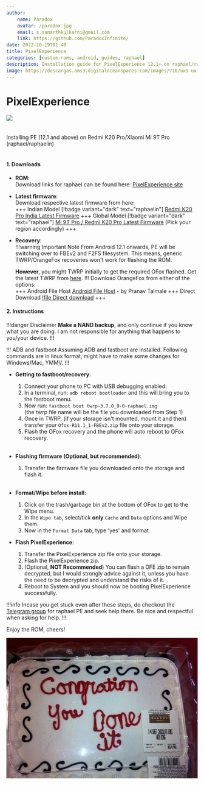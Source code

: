 ```yaml
---
author:
    name: Paradox
    avatar: /paradox.jpg
    email: s.samarthkulkarni@gmail.com
    link: https://github.com/ParadoxInfinite/
date: 2022-10-19T01:40
title: PixelExperience
categories: [custom-roms, android, guides, raphael]
description: Installation guide for PixelExperience 12.1+ on raphael/raphaelin
image: https://descargas.ams3.digitaloceanspaces.com/images/710/ux9-ux10-theme-pixel-experience-android-10-11_android_409_1.png
---
```

# PixelExperience

![](https://gizblog.it/wp-content/uploads/2019/02/pixel-experience-banner-1024x576.jpg)

<br/>
Installing PE (12.1 and above) on Redmi K20 Pro/Xiaomi Mi 9T Pro (raphael/raphaelin)
<br/><br/>

#### 1. Downloads
- **ROM**:<br/>Download links for raphael can be found here: [PixelExperience site](https://download.pixelexperience.org/raphael)

- **Latest firmware**:<br/>Download respective latest firmware from here:<br/>
    +++ Indian Model [!badge variant="dark" text="raphaelin"]
    [Redmi K20 Pro India Latest Firmware](https://xiaomifirmwareupdater.com/firmware/raphaelin)
    +++ Global Model [!badge variant="dark" text="raphael"]
    [Mi 9T Pro / Redmi K20 Pro Latest Firmware](https://xiaomifirmwareupdater.com/firmware/raphael) (Pick your region accordingly)
    +++

- **Recovery**:<br/>
    !!!warning Important Note
    From Android 12.1 onwards, PE will be switching over to FBEv2 and F2FS filesystem. This means, generic TWRP/OrangeFox recoveries won't work for flashing the ROM.
    
    **However**, you might TWRP initially to get the required OFox flashed. Get the latest TWRP from [here](https://dl.twrp.me/raphael/).
    !!!
    Download OrangeFox from either of the options:<br/>
    +++ Android File Host
    [Android File Host](https://androidfilehost.com/?fid=15664248565197208249) - by Pranav Talmale
    +++ Direct Download
    [!file Direct download](https://github.com/ParadoxInfinite/paradocs/releases/download/ofox-recovery-fbev2/Ofox-R11.1_1-FBEv2.zip)
    +++

#### 2. Instructions

!!!danger Disclaimer
**Make a NAND backup**, and only continue if you know what you are doing. I am not responsible for anything that happens to you/your device.
!!!

!!! ADB and fastboot
Assuming ADB and fastboot are installed. Following commands are in linux format, might have to make some changes for Windows/Mac, YMMV.
!!!

- **Getting to fastboot/recovery**:
    1. Connect your phone to PC with USB debugging enabled.
    2. In a terminal, run: `adb reboot bootloader` and this will bring you to the fastboot menu.
    3. Now run: `fastboot boot twrp-3.7.0_9-0-raphael.img`<br/>(the twrp file name will be the file you downloaded from Step 1)
    4. Once in TWRP, (if your storage isn't mounted, mount it and then) transfer your `Ofox-R11.1_1-FBEv2.zip` file onto your storage.
    5. Flash the OFox recovery and the phone will auto reboot to OFox recovery.
<br/><br/>

- **Flashing firmware (Optional, but recommended)**:
    1. Transfer the firmware file you downloaded onto the storage and flash it.
<br/><br/>

- **Format/Wipe before install**:
    1. Click on the trash/garbage bin at the bottom of OFox to get to the Wipe menu.
    2. In the `Wipe tab`, select/tick **only** `Cache` and `Data` options and Wipe them.
    3. Now in the `Format Data` tab, type 'yes' and format.

- **Flash PixelExperience**:
    1. Transfer the PixelExperience zip file onto your storage.
    2. Flash the PixelExperience zip.
    3. (Optional, **NOT Recommended**) You can flash a DFE zip to remain decrypted, but I would strongly advice against it, unless you have the need to be decrypted and understand the risks of it.
    4. Reboot to System and you should now be booting PixelExperience successfully.

!!!info
Incase you get stuck even after these steps, do checkout the [Telegram group](https://t.me/peraphaelofficial) for raphael PE and seek help there. Be nice and respectful when asking for help.
!!!

Enjoy the ROM, cheers!

![](/imgs/congration.jpg)